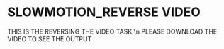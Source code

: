# SLOWMOTION_REVERSE VIDEO
THIS IS THE REVERSING THE VIDEO TASK \n
PLEASE DOWNLOAD THE VIDEO TO SEE THE OUTPUT 
